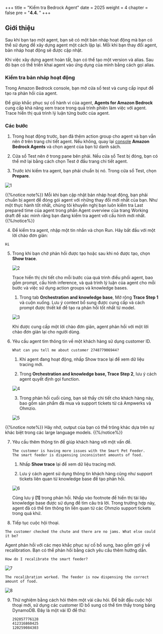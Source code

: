 +++
title = "Kiểm tra Bedrock Agent"
date = 2025
weight = 4
chapter = false
pre = "<b>4.4. </b>"
+++

## Giới thiệu

Sau khi bạn tạo một agent, bạn sẽ có một bản nháp hoạt động mà bạn có thể sử dụng để xây dựng agent một cách lặp lại. Mỗi khi bạn thay đổi agent, bản nháp hoạt động sẽ được cập nhật.

Khi việc xây dựng agent hoàn tất, bạn có thể tạo một version và alias. Sau đó bạn có thể triển khai agent vào ứng dụng của mình bằng cách gọi alias.

### Kiểm tra bản nháp hoạt động

Trong Amazon Bedrock console, bạn mở cửa sổ test và cung cấp input để tạo ra phản hồi của agent.

Để giúp khắc phục sự cố hành vi của agent, **Agents for Amazon Bedrock** cung cấp khả năng xem trace trong quá trình phiên làm việc với agent. Trace hiển thị quá trình lý luận từng bước của agent.

### Các bước

1. Trong hoạt động trước, bạn đã thêm action group cho agent và bạn vẫn nên ở trên trang chi tiết agent. Nếu không, quay lại [console](https://us-west-2.console.aws.amazon.com/bedrock/home?region=us-west-2#/agents) **Amazon Bedrock Agents** và chọn agent của bạn từ danh sách.

2. Cửa sổ Test nên ở trong pane bên phải. Nếu cửa sổ Test bị đóng, bạn có thể mở lại bằng cách chọn Test ở đầu trang chi tiết agent.

3. Trước khi kiểm tra agent, bạn phải chuẩn bị nó. Trong cửa sổ Test, chọn **Prepare**.

![1](../../../images/4/4.4/1.png)

{{%notice note%}}
Mỗi khi bạn cập nhật bản nháp hoạt động, bạn phải chuẩn bị agent để đóng gói agent với những thay đổi mới nhất của bạn. Như một thực hành tốt nhất, chúng tôi khuyến nghị bạn luôn kiểm tra Last prepared time của agent trong phần Agent overview của trang Working draft để xác minh rằng bạn đang kiểm tra agent với cấu hình mới nhất.
{{%/notice%}}

4. Để kiểm tra agent, nhập một tin nhắn và chọn Run. Hãy bắt đầu với một lời chào đơn giản:

`Hi`

5. Trong khi bạn chờ phản hồi được tạo hoặc sau khi nó được tạo, chọn **Show trace**.

   ![2](../../../images/4/4.4/2.png)

   Trace hiển thị chi tiết cho mỗi bước của quá trình điều phối agent, bao gồm prompt, cấu hình inference, và quá trình lý luận của agent cho mỗi bước và việc sử dụng action groups và knowledge bases.

   1. Trong tab **Orchestration and knowledge base**, Mở rộng **Trace Step 1** và cuộn xuống. Lưu ý context bổ sung được cung cấp và cách prompt được thiết kế để tạo ra phản hồi tốt nhất từ model.

   ![3](../../../images/4/4.4/3.png)

   Khi được cung cấp một lời chào đơn giản, agent phản hồi với một lời chào đơn giản lại cho người dùng.

6. Yêu cầu agent tìm thông tin về một khách hàng sử dụng customer ID.

   `What can you tell me about customer 274877906944?`

   1. Khi agent đang hoạt động, nhấp Show trace lại để xem dữ liệu tracing mới.

   2. Trong **Orchestration and knowledge base, Trace Step 2**, lưu ý cách agent quyết định gọi function.

   ![4](../../../images/4/4.4/4.png)

   3. Trong phản hồi cuối cùng, bạn sẽ thấy chi tiết cho khách hàng này, bao gồm sản phẩm đã mua và support tickets từ cả Ampwerks và Ohmzio.

   ![5](../../../images/4/4.4/5.png)

{{%notice note%}}
Hãy nhớ, output của bạn có thể trông khác dựa trên sự khác biệt trong các large language models.
{{%/notice%}}

7.  Yêu cầu thêm thông tin để giúp khách hàng với một vấn đề.

        The customer is having more issues with the Smart Pet Feeder.
        The smart feeder is dispensing inconsistent amounts of food.

    1. Nhấp **Show trace** lại để xem dữ liệu tracing mới.

    2. Lưu ý cách agent sử dụng thông tin khách hàng cũng như support tickets liên quan từ knowledge base để tạo phản hồi.

    ![6](../../../images/4/4.4/6.png)

    Cũng lưu ý **[1]** trong phản hồi. Nhấp vào footnote để hiển thị tài liệu knowledge base được sử dụng để tìm câu trả lời. Trong trường hợp này, agent đã có thể tìm thông tin liên quan từ các Ohmzio support tickets trong quá khứ.

8.  Tiếp tục cuộc hội thoại.

`The customer checked the chute and there are no jams. What else could it be?`

Agent phản hồi với các mẹo khắc phục sự cố bổ sung, bao gồm gợi ý về recalibration. Bạn có thể phản hồi bằng cách yêu cầu thêm hướng dẫn.

`How do I recalibrate the smart feeder?`

![7](../../../images/4/4.4/7.png)

`The recalibration worked. The feeder is now dispensing the correct amount of food.`

![8](../../../images/4/4.4/8.png)

9.  Thử nghiệm bằng cách hỏi thêm một vài câu hỏi. Để bắt đầu cuộc hội thoại mới, sử dụng các customer ID bổ sung có thể tìm thấy trong bảng DynamoDB. Đây là một vài ID để thử:

        292057776128
        412316860425
        120259084303
